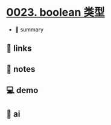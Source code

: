 # [0023. boolean 类型](https://github.com/Tdahuyou/javascript/tree/main/0023.%20boolean%20%E7%B1%BB%E5%9E%8B)

- 📝 summary

## 🔗 links
## 📒 notes
## 💻 demo
## 🤖 ai
